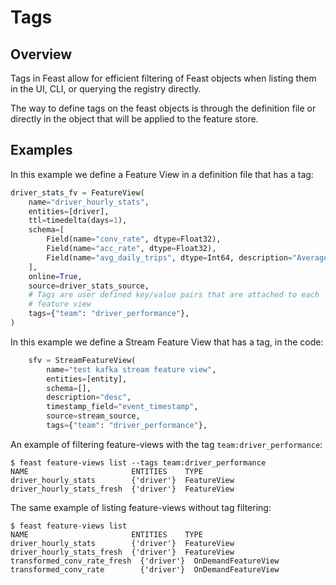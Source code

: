 # Tags

## Overview

Tags in Feast allow for efficient filtering of Feast objects when listing them in the UI, CLI, or querying the registry directly.

The way to define tags on the feast objects is through the definition file or directly in the object that will be applied to the feature store.

## Examples

In this example we define a Feature View in a definition file that has a tag:
```python
driver_stats_fv = FeatureView(
    name="driver_hourly_stats",
    entities=[driver],
    ttl=timedelta(days=1),
    schema=[
        Field(name="conv_rate", dtype=Float32),
        Field(name="acc_rate", dtype=Float32),
        Field(name="avg_daily_trips", dtype=Int64, description="Average daily trips"),
    ],
    online=True,
    source=driver_stats_source,
    # Tags are user defined key/value pairs that are attached to each
    # feature view
    tags={"team": "driver_performance"},
)
```

In this example we define a Stream Feature View that has a tag, in the code:
```python
    sfv = StreamFeatureView(
        name="test kafka stream feature view",
        entities=[entity],
        schema=[],
        description="desc",
        timestamp_field="event_timestamp",
        source=stream_source,
        tags={"team": "driver_performance"},
```

An example of filtering feature-views with the tag `team:driver_performance`:
```commandline
$ feast feature-views list --tags team:driver_performance              
NAME                       ENTITIES    TYPE
driver_hourly_stats        {'driver'}  FeatureView
driver_hourly_stats_fresh  {'driver'}  FeatureView
```

The same example of listing feature-views without tag filtering:
```commandline
$ feast feature-views list
NAME                       ENTITIES    TYPE
driver_hourly_stats        {'driver'}  FeatureView
driver_hourly_stats_fresh  {'driver'}  FeatureView
transformed_conv_rate_fresh  {'driver'}  OnDemandFeatureView
transformed_conv_rate        {'driver'}  OnDemandFeatureView
```

